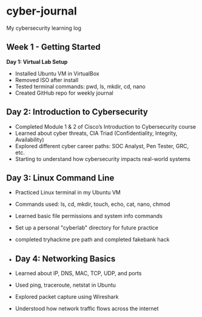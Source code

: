 # cyber-journal
My cybersecurity learning log
## Week 1 - Getting Started

**Day 1: Virtual Lab Setup**

- Installed Ubuntu VM in VirtualBox
- Removed ISO after install
- Tested terminal commands: pwd, ls, mkdir, cd, nano
- Created GitHub repo for weekly journal

## Day 2: Introduction to Cybersecurity

- Completed Module 1 & 2 of Cisco’s Introduction to Cybersecurity course
- Learned about cyber threats, CIA Triad (Confidentiality, Integrity, Availability)
- Explored different cyber career paths: SOC Analyst, Pen Tester, GRC, etc.
- Starting to understand how cybersecurity impacts real-world systems

## Day 3: Linux Command Line

- Practiced Linux terminal in my Ubuntu VM
- Commands used: ls, cd, mkdir, touch, echo, cat, nano, chmod
- Learned basic file permissions and system info commands
- Set up a personal "cyberlab" directory for future practice
- completed tryhackme pre path and completed fakebank hack

- ## Day 4: Networking Basics

- Learned about IP, DNS, MAC, TCP, UDP, and ports
- Used ping, traceroute, netstat in Ubuntu
- Explored packet capture using Wireshark 
- Understood how network traffic flows across the internet

